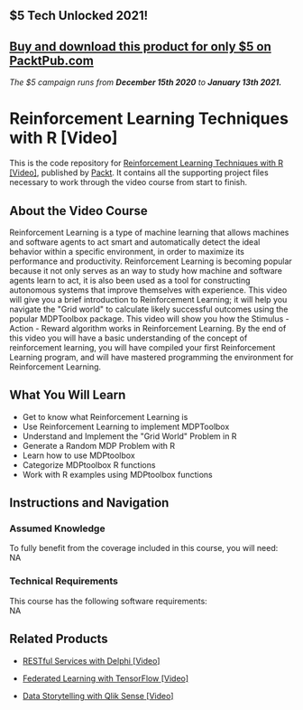 ## $5 Tech Unlocked 2021!
[Buy and download this product for only $5 on PacktPub.com](https://www.packtpub.com/)
-----
*The $5 campaign         runs from __December 15th 2020__ to __January 13th 2021.__*

# Reinforcement Learning Techniques with R [Video]
This is the code repository for [Reinforcement Learning Techniques with R [Video]](https://www.packtpub.com/big-data-and-business-intelligence/reinforcement-learning-techniques-r-video?utm_source=github&utm_medium=repository&utm_campaign=9781788390705), published by [Packt](https://www.packtpub.com/?utm_source=github). It contains all the supporting project files necessary to work through the video course from start to finish.
## About the Video Course
Reinforcement Learning is a type of machine learning that allows machines and software agents to act smart and automatically detect the ideal behavior within a specific environment, in order to maximize its performance and productivity. Reinforcement Learning is becoming popular because it not only serves as an way to study how machine and software agents learn to act, it is also been used as a tool for constructing autonomous systems that improve themselves with experience. This video will give you a brief introduction to Reinforcement Learning; it will help you navigate the "Grid world" to calculate likely successful outcomes using the popular MDPToolbox package. This video will show you how the Stimulus - Action - Reward algorithm works in Reinforcement Learning. By the end of this video you will have a basic understanding of the concept of reinforcement learning, you will have compiled your first Reinforcement Learning program, and will have mastered programming the environment for Reinforcement Learning.

<H2>What You Will Learn</H2>
<DIV class=book-info-will-learn-text>
<UL>
<LI>Get to know what Reinforcement Learning is 
<LI>Use Reinforcement Learning to implement MDPToolbox 
<LI>Understand and Implement the "Grid World" Problem in R 
<LI>Generate a Random MDP Problem with R 
<LI>Learn how to use MDPtoolbox 
<LI>Categorize MDPtoolbox R functions 
<LI>Work with R examples using MDPtoolbox functions </LI></UL></DIV>

## Instructions and Navigation
### Assumed Knowledge
To fully benefit from the coverage included in this course, you will need:<br/>
NA
### Technical Requirements
This course has the following software requirements:<br/>
NA

## Related Products
* [RESTful Services with Delphi [Video]]()

* [Federated Learning with TensorFlow [Video]]()

* [Data Storytelling with Qlik Sense [Video]]()

